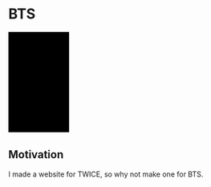 # BTS

<img src="./img/BTSLogo.svg" height="200" style="filter: invert(100%)">

## Motivation

I made a website for TWICE, so why not make one for BTS.